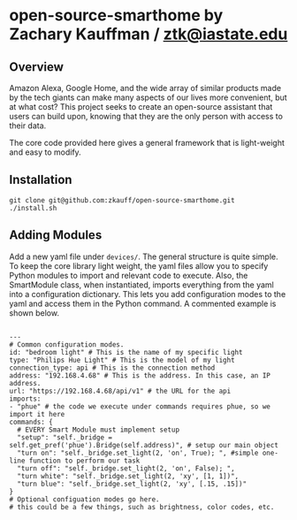 # open-source-smarthome by Zachary Kauffman / ztk@iastate.edu

## Overview

Amazon Alexa, Google Home, and the wide array of similar products made by the tech giants can make many aspects of our lives more convenient, but at what cost? This project seeks to create an open-source assistant that users can build upon, knowing that they are the only person with access to their data.

The core code provided here gives a general framework that is light-weight and easy to modify.

## Installation

```language=bash
git clone git@github.com:zkauff/open-source-smarthome.git
./install.sh
```

## Adding Modules

Add a new yaml file under `devices/`. The general structure is quite simple. To keep the core library light weight, the yaml files allow you to specify Python modules to import and relevant code to execute. Also, the SmartModule class, when instantiated, imports everything from the yaml into a configuration dictionary. This lets you add configuration modes to the yaml and access them in the Python command. A commented example is shown below.

```language=yaml

---
# Common configuration modes.
id: "bedroom light" # This is the name of my specific light
type: "Philips Hue Light" # This is the model of my light
connection_type: api # This is the connection method 
address: "192.168.4.68" # This is the address. In this case, an IP address. 
url: "https://192.168.4.68/api/v1" # the URL for the api 
imports: 
- "phue" # the code we execute under commands requires phue, so we import it here 
commands: {
  # EVERY Smart Module must implement setup
  "setup": "self._bridge = self.get_pref('phue').Bridge(self.address)", # setup our main object 
  "turn on": "self._bridge.set_light(2, 'on', True); ", #simple one-line function to perform our task
  "turn off": "self._bridge.set_light(2, 'on', False); ",
  "turn white": "self._bridge.set_light(2, 'xy', [1, 1])",
  "turn blue": "self._bridge.set_light(2, 'xy', [.15, .15])"
} 
# Optional configuation modes go here. 
# this could be a few things, such as brightness, color codes, etc.
```
